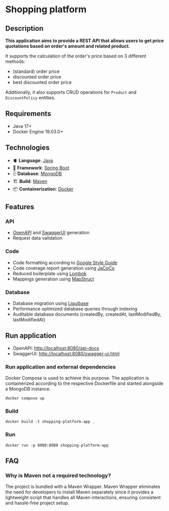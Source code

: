 # Shopping platform

## Description
**This application aims to provide a REST API that allows users to get price quotations based on 
order's amount and related product.**

It supports the calculation of the order's price based on 3 different methods:
- (standard) order price
- discounted order price
- best discounted order price

Additionally, it also supports CRUD operations for `Product` and `DiscountPolicy` entities.

## Requirements
- Java 17+
- Docker Engine 19.03.0+

## Technologies
- 🫀 **Language**: [Java](https://docs.oracle.com/en/java/javase/17/)
- 🚀 **Framework**: [Spring Boot](https://docs.spring.io/spring-boot/docs/current/reference/htmlsingle/)
- 🗄️ **Database**: [MongoDB](https://www.mongodb.com/docs/)
- 🏗️ **Build**: [Maven](https://maven.apache.org/guides/)
- 📦 **Containerization**: [Docker](https://docs.docker.com/)

## Features

### API
- [OpenAPI](https://swagger.io/specification/) and [SwaggerUI](https://swagger.io/tools/swagger-ui/) generation
- Request data validation

### Code
- Code formatting according to [Google Style Guide](https://google.github.io/styleguide/javaguide.html)
- Code coverage report generation using [JaCoCo](https://www.eclemma.org/jacoco/index.html)
- Reduced boilerplate using [Lombok](https://projectlombok.org/features/)
- Mappings generation using [MapStruct](https://mapstruct.org/)

### Database
- Database migration using [Liquibase](https://www.liquibase.org/get-started/quickstart)
- Performance optimized database queries through indexing
- Auditable database documents (createdBy, createdAt, lastModifiedBy, lastModifiedAt)

## Run application

- OpenAPI: [http://localhost:8080/api-docs](http://localhost:8080/api-docs)
- SwaggerUI: [http://localhost:8080/swagger-ui.html](http://localhost:8080/swagger-ui.html)

### Run application and external dependencies
Docker Compose is used to achieve this purpose.
The application is containerized according to the respective Dockerfile and started alongside a MongoDB instance.

`docker compose up`

### Build
`docker build -t shopping-platform-app .`

### Run
`docker run -p 8080:8080 shopping-platform-app`

## FAQ

### Why is Maven not a required technology?
The project is bundled with a Maven Wrapper.
Maven Wrapper eliminates the need for developers to install Maven separately since it provides a 
lightweight script that handles all Maven interactions, ensuring consistent and hassle-free project setup.